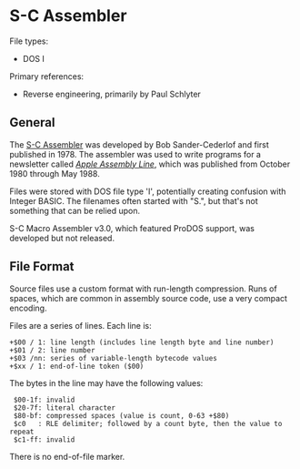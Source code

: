 # S-C Assembler #

File types:
 - DOS I

Primary references:
 - Reverse engineering, primarily by Paul Schlyter

## General ##

The [S-C Assembler](https://www.txbobsc.com/scsc/) was developed by Bob Sander-Cederlof and
first published in 1978.  The assembler was used to write programs for a newsletter called
[_Apple Assembly Line_](https://www.txbobsc.com/aal/index.html), which was published from
October 1980 through May 1988.

Files were stored with DOS file type 'I', potentially creating confusion with Integer BASIC.  The
filenames often started with "S.", but that's not something that can be relied upon.

S-C Macro Assembler v3.0, which featured ProDOS support, was developed but not released.

## File Format ##

Source files use a custom format with run-length compression.  Runs of spaces, which are common
in assembly source code, use a very compact encoding.

Files are a series of lines.  Each line is:
```
+$00 / 1: line length (includes line length byte and line number)
+$01 / 2: line number
+$03 /nn: series of variable-length bytecode values
+$xx / 1: end-of-line token ($00)
```
The bytes in the line may have the following values:
```
 $00-1f: invalid
 $20-7f: literal character
 $80-bf: compressed spaces (value is count, 0-63 +$80)
 $c0   : RLE delimiter; followed by a count byte, then the value to repeat
 $c1-ff: invalid
```

There is no end-of-file marker.
